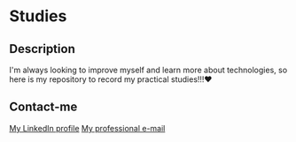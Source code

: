 # Studies

## Description
I'm always looking to improve myself and learn more about technologies, so here is my repository to record my practical studies!!!❤


## Contact-me
[My LinkedIn profile](www.linkedin.com/in/luanahamaishi)
[My professional e-mail](luanavshamaishi@gmail.com)
